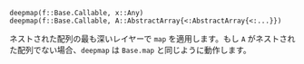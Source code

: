 ```
deepmap(f::Base.Callable, x::Any)
deepmap(f::Base.Callable, A::AbstractArray{<:AbstractArray{<:...}})
```

ネストされた配列の最も深いレイヤーで `map` を適用します。もし `A` がネストされた配列でない場合、`deepmap` は `Base.map` と同じように動作します。

